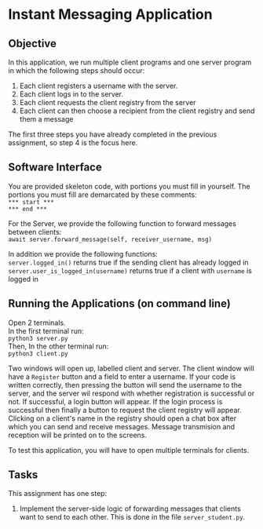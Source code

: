 # Instant Messaging Application

## Objective
In this application, we run multiple client programs and one server program in which the following steps should occur:
1. Each client registers a username with the server.
2. Each client logs in to the server.
3. Each client requests the client registry from the server
4. Each client can then choose a recipient from the client registry and send them a message

The first three steps you have already completed in the previous assignment, so step 4 is the focus here.

## Software Interface
You are provided skeleton code, with portions you must fill in yourself. The portions you must fill are demarcated by these comments:  
`*** start ***`  
`*** end ***`  

For the Server, we provide the following function to forward messages between clients:  
`await server.forward_message(self, receiver_username, msg)`

In addition we provide the following functions:  
`server.logged_in()` returns true if the sending client has already logged in  
`server.user_is_logged_in(username)` returns true if a client with `username` is logged in  

## Running the Applications (on command line)
Open 2 terminals.  
In the first terminal run:  
`python3 server.py`    
Then, In the other terminal run:  
`python3 client.py`  

Two windows will open up, labelled client and server. The client window will have a `Register` button and a field to enter a username. If your code is written correctly, then pressing the button will send the username to the server, and the server wil respond with whether registration is successful or not. If successful, a login button will appear. If the login process is successful then finally a button to request the client registry will appear. Clicking on a client's name in the registry should open a chat box after which you can send and receive messages. Message transmision and reception will be printed on to the screens.

To test this application, you will have to open multiple terminals for clients.

## Tasks
This assignment has one step:
1. Implement the server-side logic of forwarding messages that clients want to send to each other. This is done in the file `server_student.py`.